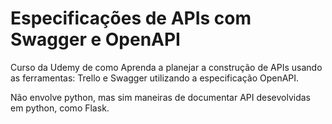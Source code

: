 # Especificações de APIs com Swagger e OpenAPI

Curso da Udemy de como Aprenda a planejar a construção de APIs usando as ferramentas: Trello e Swagger utilizando a especificação OpenAPI.

Não envolve python, mas sim maneiras de documentar API desevolvidas em python, como Flask.
